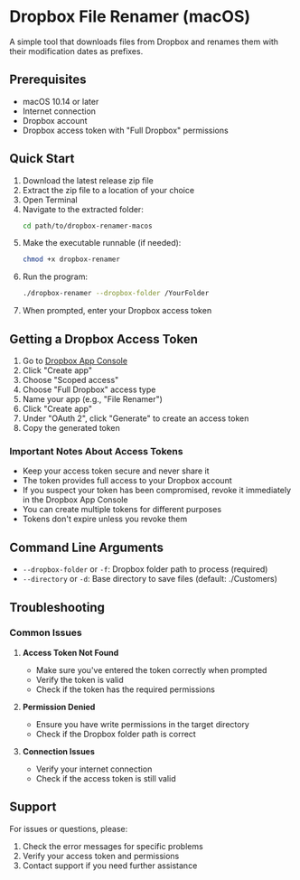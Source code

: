 # Dropbox File Renamer (macOS)

A simple tool that downloads files from Dropbox and renames them with their modification dates as prefixes.

## Prerequisites

- macOS 10.14 or later
- Internet connection
- Dropbox account
- Dropbox access token with "Full Dropbox" permissions

## Quick Start

1. Download the latest release zip file
2. Extract the zip file to a location of your choice
3. Open Terminal
4. Navigate to the extracted folder:
   ```bash
   cd path/to/dropbox-renamer-macos
   ```
5. Make the executable runnable (if needed):
   ```bash
   chmod +x dropbox-renamer
   ```
6. Run the program:
   ```bash
   ./dropbox-renamer --dropbox-folder /YourFolder
   ```
7. When prompted, enter your Dropbox access token

## Getting a Dropbox Access Token

1. Go to [Dropbox App Console](https://www.dropbox.com/developers/apps)
2. Click "Create app"
3. Choose "Scoped access"
4. Choose "Full Dropbox" access type
5. Name your app (e.g., "File Renamer")
6. Click "Create app"
7. Under "OAuth 2", click "Generate" to create an access token
8. Copy the generated token

### Important Notes About Access Tokens

- Keep your access token secure and never share it
- The token provides full access to your Dropbox account
- If you suspect your token has been compromised, revoke it immediately in the Dropbox App Console
- You can create multiple tokens for different purposes
- Tokens don't expire unless you revoke them

## Command Line Arguments

- `--dropbox-folder` or `-f`: Dropbox folder path to process (required)
- `--directory` or `-d`: Base directory to save files (default: ./Customers)

## Troubleshooting

### Common Issues

1. **Access Token Not Found**
   - Make sure you've entered the token correctly when prompted
   - Verify the token is valid
   - Check if the token has the required permissions

2. **Permission Denied**
   - Ensure you have write permissions in the target directory
   - Check if the Dropbox folder path is correct

3. **Connection Issues**
   - Verify your internet connection
   - Check if the access token is still valid

## Support

For issues or questions, please:
1. Check the error messages for specific problems
2. Verify your access token and permissions
3. Contact support if you need further assistance 